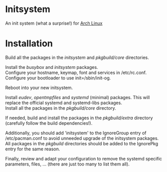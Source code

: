 Initsystem
==========

An init system (what a surprise!) for [Arch Linux](https://www.archlinux.org)

Installation
============

Build all the packages in the _initsystem_ and _pkgbuild/core_ directories.


Install the _busybox_ and _initsystem_ packages.  
Configure your hostname, keymap, font and services in /etc/rc.conf.  
Configure your bootloader to use init=/sbin/init-og.


Reboot into your new initsystem.


Install _eudev_, _opentmpfiles_ and _systemd_ (minimal) packages. This will replace the official systemd and systemd-libs packages.  
Install all the packages in the _pkgbuild/core_ directory.  


If needed, build and install the packages in the _pkgbuild/extra_ directory (carefully follow the build dependencies!).


Additionally, you should add 'initsystem' to the IgnoreGroup entry of /etc/pacman.conf to avoid unneeded upgrade of the initsystem packages.
All packages in the _pkgbuild_ directories should be added to the IgnorePkg entry for the same reason.


Finally, review and adapt your configuration to remove the systemd specific parameters, files, ... (there are just too many to list them all).
